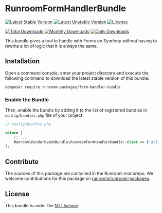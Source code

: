 RunroomFormHandlerBundle
========================

[![Latest Stable Version](https://poser.pugx.org/runroom-packages/form-handler-bundle/v/stable)](https://packagist.org/packages/runroom-packages/form-handler-bundle)
[![Latest Unstable Version](https://poser.pugx.org/runroom-packages/form-handler-bundle/v/unstable)](https://packagist.org/packages/runroom-packages/form-handler-bundle)
[![License](https://poser.pugx.org/runroom-packages/form-handler-bundle/license)](https://packagist.org/packages/runroom-packages/form-handler-bundle)

[![Total Downloads](https://poser.pugx.org/runroom-packages/form-handler-bundle/downloads)](https://packagist.org/packages/runroom-packages/form-handler-bundle)
[![Monthly Downloads](https://poser.pugx.org/runroom-packages/form-handler-bundle/d/monthly)](https://packagist.org/packages/runroom-packages/form-handler-bundle)
[![Daily Downloads](https://poser.pugx.org/runroom-packages/form-handler-bundle/d/daily)](https://packagist.org/packages/runroom-packages/form-handler-bundle)

This bundle gives a tool to handle with Forms on Symfony without having to rewrite a lot of logic that it is always the same.

## Installation

Open a command console, enter your project directory and execute the following command to download the latest stable version of this bundle:

```bash
composer require runroom-packages/form-handler-bundle
```

### Enable the Bundle

Then, enable the bundle by adding it to the list of registered bundles in `config/bundles.php` file of your project:

```php
// config/bundles.php

return [
    // ...
    Runroom\RenderEventBundle\RunroomFormHandlerBundle::class => ['all' => true],
];
```

## Contribute

The sources of this package are contained in the Runroom monorepo. We welcome contributions for this package on [runroom/runroom-packages](https://github.com/Runroom/runroom-packages).

## License

This bundle is under the [MIT license](LICENSE).
